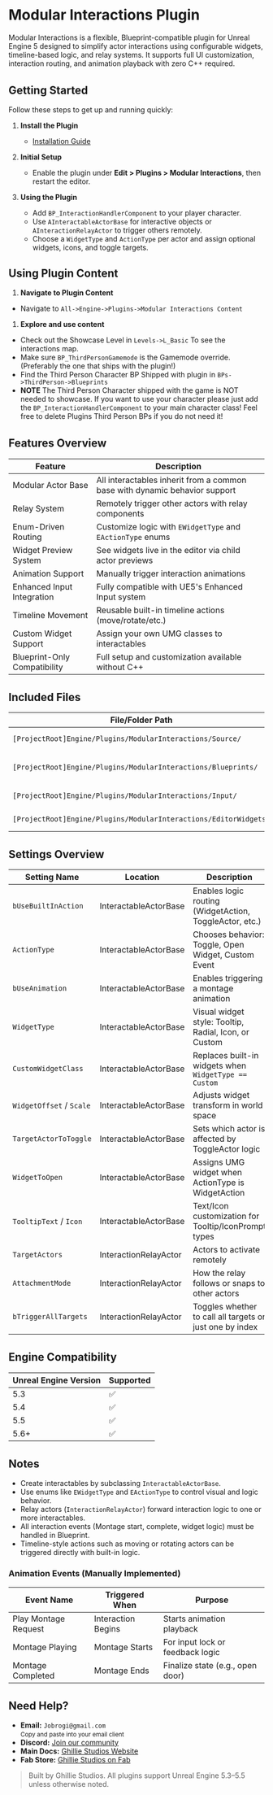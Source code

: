 # Modular Interactions Plugin

Modular Interactions is a flexible, Blueprint-compatible plugin for Unreal Engine 5 designed to simplify actor interactions using configurable widgets, timeline-based logic, and relay systems. It supports full UI customization, interaction routing, and animation playback with zero C++ required.

<div style="margin-top: 2rem;"></div>

## Getting Started

Follow these steps to get up and running quickly:

1. **Install the Plugin**

   - [Installation Guide](/docs/md/Docs---Installation)

2. **Initial Setup**

   - Enable the plugin under **Edit > Plugins > Modular Interactions**, then restart the editor.

3. **Using the Plugin**

   - Add `BP_InteractionHandlerComponent` to your player character.
   - Use `AInteractableActorBase` for interactive objects or `AInteractionRelayActor` to trigger others remotely.
   - Choose a `WidgetType` and `ActionType` per actor and assign optional widgets, icons, and toggle targets.

## Using Plugin Content

1. **Navigate to Plugin Content**

- Navigate to `All->Engine->Plugins->Modular Interactions Content`

1. **Explore and use content**

- Check out the Showcase Level in `Levels->L_Basic` To see the interactions map.
- Make sure `BP_ThirdPersonGamemode` is the Gamemode override. (Preferably the one that ships with the plugin!)
- Find the Third Person Character BP Shipped with plugin in `BPs->ThirdPerson->Blueprints`
- **NOTE** The Third Person Character shipped with the game is NOT needed to showcase. If you want to use your character please just add the `BP_InteractionHandlerComponent` to your main character class! Feel free to delete Plugins Third Person BPs if you do not need it!
<div style="margin-top: 2rem;"></div>

## Features Overview

| Feature                      | Description                                                                |
| ---------------------------- | -------------------------------------------------------------------------- |
| Modular Actor Base           | All interactables inherit from a common base with dynamic behavior support |
| Relay System                 | Remotely trigger other actors with relay components                        |
| Enum-Driven Routing          | Customize logic with `EWidgetType` and `EActionType` enums                 |
| Widget Preview System        | See widgets live in the editor via child actor previews                    |
| Animation Support            | Manually trigger interaction animations                                    |
| Enhanced Input Integration   | Fully compatible with UE5's Enhanced Input system                          |
| Timeline Movement            | Reusable built-in timeline actions (move/rotate/etc.)                      |
| Custom Widget Support        | Assign your own UMG classes to interactables                               |
| Blueprint-Only Compatibility | Full setup and customization available without C++                         |

<div style="margin-top: 2rem;"></div>

## Included Files

| File/Folder Path                                                 | Description                                          |
| ---------------------------------------------------------------- | ---------------------------------------------------- |
| `[ProjectRoot]Engine/Plugins/ModularInteractions/Source/`        | All core logic and components                        |
| `[ProjectRoot]Engine/Plugins/ModularInteractions/Blueprints/`    | `InteractableActorBase`, `InteractionRelayActor`, UI |
| `[ProjectRoot]Engine/Plugins/ModularInteractions/Input/`         | Input Action and Context assets                      |
| `[ProjectRoot]Engine/Plugins/ModularInteractions/EditorWidgets/` | Optional preview utilities                           |

<div style="margin-top: 2rem;"></div>

## Settings Overview

| Setting Name             | Location              | Description                                              |
| ------------------------ | --------------------- | -------------------------------------------------------- |
| `bUseBuiltInAction`      | InteractableActorBase | Enables logic routing (WidgetAction, ToggleActor, etc.)  |
| `ActionType`             | InteractableActorBase | Chooses behavior: Toggle, Open Widget, Custom Event      |
| `bUseAnimation`          | InteractableActorBase | Enables triggering a montage animation                   |
| `WidgetType`             | InteractableActorBase | Visual widget style: Tooltip, Radial, Icon, or Custom    |
| `CustomWidgetClass`      | InteractableActorBase | Replaces built-in widgets when `WidgetType == Custom`    |
| `WidgetOffset` / `Scale` | InteractableActorBase | Adjusts widget transform in world space                  |
| `TargetActorToToggle`    | InteractableActorBase | Sets which actor is affected by ToggleActor logic        |
| `WidgetToOpen`           | InteractableActorBase | Assigns UMG widget when ActionType is WidgetAction       |
| `TooltipText` / `Icon`   | InteractableActorBase | Text/Icon customization for Tooltip/IconPrompt types     |
| `TargetActors`           | InteractionRelayActor | Actors to activate remotely                              |
| `AttachmentMode`         | InteractionRelayActor | How the relay follows or snaps to other actors           |
| `bTriggerAllTargets`     | InteractionRelayActor | Toggles whether to call all targets or just one by index |

<div style="margin-top: 2rem;"></div>

## Engine Compatibility

| Unreal Engine Version | Supported |
| --------------------- | --------- |
| 5.3                   | ✅        |
| 5.4                   | ✅        |
| 5.5                   | ✅        |
| 5.6+                  | ✅        |

<div style="margin-top: 2rem;"></div>

## Notes

- Create interactables by subclassing `InteractableActorBase`.
- Use enums like `EWidgetType` and `EActionType` to control visual and logic behavior.
- Relay actors (`InteractionRelayActor`) forward interaction logic to one or more interactables.
- All interaction events (Montage start, complete, widget logic) must be handled in Blueprint.
- Timeline-style actions such as moving or rotating actors can be triggered directly with built-in logic.

### Animation Events (Manually Implemented)

| Event Name           | Triggered When     | Purpose                          |
| -------------------- | ------------------ | -------------------------------- |
| Play Montage Request | Interaction Begins | Starts animation playback        |
| Montage Playing      | Montage Starts     | For input lock or feedback logic |
| Montage Completed    | Montage Ends       | Finalize state (e.g., open door) |

<div style="margin-top: 2rem;"></div>

<h2>Need Help?</h2>

<ul>
  <li>
     <strong>Email:</strong> <code>Jobrogi@gmail.com</code><br />
    <small>Copy and paste into your email client</small>
  </li>
  <li>
     <strong>Discord:</strong>
    <a href="https://discord.gg/AFVyqXBSRW" target="_blank" rel="noopener noreferrer">
      Join our community
    </a>
  </li>
  <li>
     <strong>Main Docs:</strong>
    <a href="https://jobrogi.github.io/GhillieStudios" target="_blank" rel="noopener noreferrer">
      Ghillie Studios Website
    </a>
  </li>
  <li>
     <strong>Fab Store:</strong>
    <a href="https://www.fab.com/sellers/Ghillie%20Studios" target="_blank" rel="noopener noreferrer">
      Ghillie Studios on Fab
    </a>
  </li>
</ul>

<blockquote>
  Built by Ghillie Studios. All plugins support Unreal Engine 5.3–5.5 unless otherwise noted.
</blockquote>
